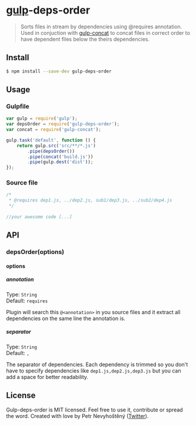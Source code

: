 # [gulp](http://gulpjs.com)-deps-order

> Sorts files in stream by dependencies using @requires annotation. Used in conjuction with [gulp-concat](https://github.com/wearefractal/gulp-concat) to concat files in correct order to have dependent files below the theirs dependencies.


## Install

```bash
$ npm install --save-dev gulp-deps-order
```


## Usage

### Gulpfile

```js
var gulp = require('gulp');
var depsOrder = require('gulp-deps-order');
var concat = require('gulp-concat');

gulp.task('default', function () {
	return gulp.src('src/**/*.js')
		.pipe(depsOrder())
        .pipe(concat('build.js'))
		.pipe(gulp.dest('dist'));
});
```

### Source file

```js
/*
 * @requires dep1.js, ../dep2.js, sub1/dep3.js, ../sub2/dep4.js
 */
 
//your awesome code [...]
```


## API

### depsOrder(options)

#### options

##### annotation

Type: `String`  
Default: `requires`

Plugin will search this `@<annotation>` in you source files and it extract all dependencies on the same line the annotation is.

##### separator

Type: `String`  
Default: `,`

The separator of dependencies. Each dependency is trimmed so you don't have to specify dependencies like `dep1.js,dep2.js,dep3.js` but you can add a space for better readability.


## License

Gulp-deps-order is MIT licensed. Feel free to use it, contribute or spread the word. Created with love by Petr Nevyhoštěný ([Twitter](https://twitter.com/pnevyk)).
